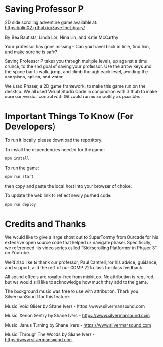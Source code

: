 # Saving Professor P
2D side scrolling adventure game available at: https://nlin02.github.io/SaveTheLibrary/

By Bea Bautista, Linda Lor, Nina Lin, and Katie McCarthy

Your professor has gone missing – Can you travel back in time, find him, and make sure he is safe?

Saving Professor P takes you through multiple levels, up against a time crunch, to the end goal of saving your professor. Use the arrow keys and the space bar to walk, jump, and climb through each level, avoiding the scorpions, spikes, and water.

We used Phaser, a 2D game framework, to make this game run on the desktop. We all used Visual Studio Code in conjunction with Github to make sure our version control with Git could run as smoothly as possible.


# Important Things To Know (For Developers)

To run it locally, please download the repository.

To install the dependencies needed for the game:
```bash 
npm install
``` 

To run the game:
```bash 
npm run start
``` 
then copy and paste the local host into your browser of choice.

To update the web link to reflect newly pushed code:
```bash 
npm run deploy
``` 

# Credits and Thanks
We would like to give a large shout out to SuperTommy from Ourcade for his extensive open source code that helped us navigate phaser. Specifically, we referenced his video series called “Sidescrolling Platformer in Phaser 3” on YouTube.

We’d also like to thank our professor, Paul Cantrell, for his advice, guidance, and support, and the rest of our COMP 225 class for class feedback. 


All sound effects are royalty-free from mixkit.co. No attribution is required, but we would still like to acknowledge how much they add to the game.

The background music was free to use with attribution. Thank you SilvermanSound for this feature.

Music: Void Glider by Shane Ivers - https://www.silvermansound.com

Music: Xenon Sentry by Shane Ivers - https://www.silvermansound.com

Music: Janus Turning by Shane Ivers - https://www.silvermansound.com

Music: Through The Woods by Shane Ivers - https://www.silvermansound.com
